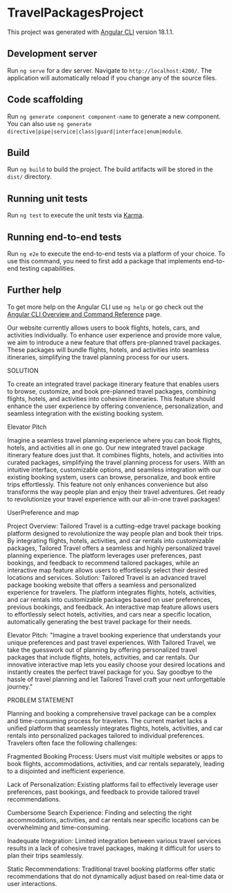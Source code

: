 # TravelPackagesProject

This project was generated with [Angular CLI](https://github.com/angular/angular-cli) version 18.1.1.

## Development server

Run `ng serve` for a dev server. Navigate to `http://localhost:4200/`. The application will automatically reload if you change any of the source files.

## Code scaffolding

Run `ng generate component component-name` to generate a new component. You can also use `ng generate directive|pipe|service|class|guard|interface|enum|module`.

## Build

Run `ng build` to build the project. The build artifacts will be stored in the `dist/` directory.

## Running unit tests

Run `ng test` to execute the unit tests via [Karma](https://karma-runner.github.io).

## Running end-to-end tests

Run `ng e2e` to execute the end-to-end tests via a platform of your choice. To use this command, you need to first add a package that implements end-to-end testing capabilities.

## Further help

To get more help on the Angular CLI use `ng help` or go check out the [Angular CLI Overview and Command Reference](https://angular.dev/tools/cli) page.



Our website currently allows users to book flights, hotels, cars, and activities individually. To enhance user experience and provide more value, we aim to introduce a new feature that offers pre-planned travel packages. These packages will bundle flights, hotels, and activities into seamless itineraries, simplifying the travel planning process for our users.


 SOLUTION

To create an integrated travel package itinerary feature that enables users to browse, customize, and book pre-planned travel packages, combining flights, hotels, and activities into cohesive itineraries. This feature should enhance the user experience by offering convenience, personalization, and seamless integration with the existing booking system.

Elevator Pitch

Imagine a seamless travel planning experience where you can book flights, hotels, and activities all in one go. Our new integrated travel package itinerary feature does just that. It combines flights, hotels, and activities into curated packages, simplifying the travel planning process for users. With an intuitive interface, customizable options, and seamless integration with our existing booking system, users can browse, personalize, and book entire trips effortlessly. This feature not only enhances convenience but also transforms the way people plan and enjoy their travel adventures. Get ready to revolutionize your travel experience with our all-in-one travel packages!


UserPreference and map 

Project Overview:
Tailored Travel is a cutting-edge travel package booking platform designed to revolutionize the way people plan and book their trips. By integrating flights, hotels, activities, and car rentals into customizable packages, Tailored Travel offers a seamless and highly personalized travel planning experience. The platform leverages user preferences, past bookings, and feedback to recommend tailored packages, while an interactive map feature allows users to effortlessly select their desired locations and services.
Solution:
Tailored Travel is an advanced travel package booking website that offers a seamless and personalized experience for travelers. The platform integrates flights, hotels, activities, and car rentals into customizable packages based on user preferences, previous bookings, and feedback. An interactive map feature allows users to effortlessly select hotels, activities, and cars near a specific location, automatically generating the best travel package for their needs.

Elevator Pitch:
"Imagine a travel booking experience that understands your unique preferences and past travel experiences. With Tailored Travel, we take the guesswork out of planning by offering personalized travel packages that include flights, hotels, activities, and car rentals. Our innovative interactive map lets you easily choose your desired locations and instantly creates the perfect travel package for you. Say goodbye to the hassle of travel planning and let Tailored Travel craft your next unforgettable journey."



PROBLEM STATEMENT

Planning and booking a comprehensive travel package can be a complex and time-consuming process for travelers. The current market lacks a unified platform that seamlessly integrates flights, hotels, activities, and car rentals into personalized packages tailored to individual preferences. Travelers often face the following challenges:

Fragmented Booking Process: Users must visit multiple websites or apps to book flights, accommodations, activities, and car rentals separately, leading to a disjointed and inefficient experience.

Lack of Personalization: Existing platforms fail to effectively leverage user preferences, past bookings, and feedback to provide tailored travel recommendations.

Cumbersome Search Experience: Finding and selecting the right accommodations, activities, and car rentals near specific locations can be overwhelming and time-consuming.

Inadequate Integration: Limited integration between various travel services results in a lack of cohesive travel packages, making it difficult for users to plan their trips seamlessly.

Static Recommendations: Traditional travel booking platforms offer static recommendations that do not dynamically adjust based on real-time data or user interactions.


